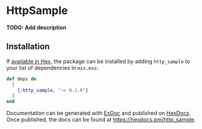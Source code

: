 # HttpSample

**TODO: Add description**

## Installation

If [available in Hex](https://hex.pm/docs/publish), the package can be installed
by adding `http_sample` to your list of dependencies in `mix.exs`:

```elixir
def deps do
  [
    {:http_sample, "~> 0.1.0"}
  ]
end
```

Documentation can be generated with [ExDoc](https://github.com/elixir-lang/ex_doc)
and published on [HexDocs](https://hexdocs.pm). Once published, the docs can
be found at <https://hexdocs.pm/http_sample>.

